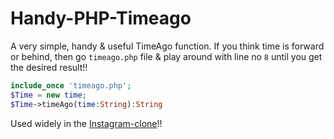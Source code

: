 # Handy-PHP-Timeago

A very simple, handy & useful TimeAgo function. If you think time is forward or behind, then go `timeago.php` file & play around with line no `8` until you get the desired result!!

```php
include_once 'timeago.php';
$Time = new time;
$Time->timeAgo(time:String):String
```

Used widely in the [Instagram-clone](https://github.com/yTakkar/Instagram-Clone)!!
